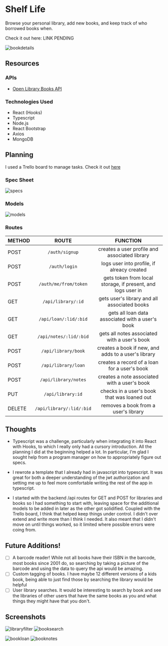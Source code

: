# Shelf Life

Browse your personal library, add new books, and keep track of who borrowed books when.

Check it out here: LINK PENDING

![bookdetails](src/img/bookdetails.png)

## Resources

### APIs
- [Open Library Books API](https://openlibrary.org/dev/docs/api/books)

### Technologies Used
- React (Hooks)
- Typescript
- Node.js
- React Bootstrap
- Axios
- MongoDB

## Planning

I used a Trello board to manage tasks. Check it out [here](https://trello.com/b/FHCqVpD1/shelf-life) 

### Spec Sheet
![specs](src/img/SpecSheet.png)

### Models
![models](src/img/shelflifemodels.png)

### Routes
|METHOD| ROUTE| FUNCTION|
|:-----|:----:|:------:|
| POST | `/auth/signup` | creates a user profile and associated library |
| POST | `/auth/login` | logs user into profile, if alreacy created |
| POST | `/auth/me/from/token` | gets token from local storage, if present, and logs user in |
| GET  | `/api/library/:id` | gets user's library and all associated books |
| GET  | `/api/loan/:lid/:bid` | gets all loan data associated with a user's book |
| GET  | `/api/notes/:lid/:bid` | gets all notes associated with a user's book  |
| POST | `/api/library/book` | creates a book if new, and adds to a user's library |
| POST | `/api/library/loan`  | creates a record of a loan for a user's book  |
| POST | `/api/library/notes` | creates a note associated with a user's book  |
| PUT | `/api/library:id` | checks in a user's book that was loaned out |
| DELETE | `/api/library/:lid/:bid` | removes a book from a user's library |

## Thoughts

- Typescript was a challenge, particularly when integrating it into React with Hooks, to which I really only had a cursory introduction.  All the planning I did at the beginning helped a lot. In particular, I'm glad I sought help from a program manager on how to appropriately figure out specs.

- I rewrote a template that I already had in javascript into typescript. It was great for both a deeper understanding of the jwt authorization and setting me up to feel more comfortable writing the rest of the app in typescript.

- I started with the backend /api routes for GET and POST for libraries and books so I had something to start with, leaving space for the additional models to be added in later as the other got solidified. Coupled with the Trello board, I think that helped keep things under control. I didn't over extend and write more than I think I needed. It also meant that I didn't move on until things worked, so it limited where possible errors were coing from.

## Future Additions!
- [ ] A barcode reader! While not all books have their ISBN in the barcode, most books since 2001 do, so searching by taking a picture of the barcode and using the data to query the api would be amazing.
- [ ] Custom tagging of books. I have maybe 12 different versions of a kids book, being able to just find those by searching the library would be helpful
- [ ] User library searches. It would be interesting to search by book and see the libraries of other users that have the same books as you and what things they might have that you don't.

## Screenshots

![libraryfilter](src/img/libraryfilter.png)    ![booksearch](src/img/booksearch.png)

![bookloan](src/img/bookloan.png)    ![booknotes](src/img/booknotes.png)